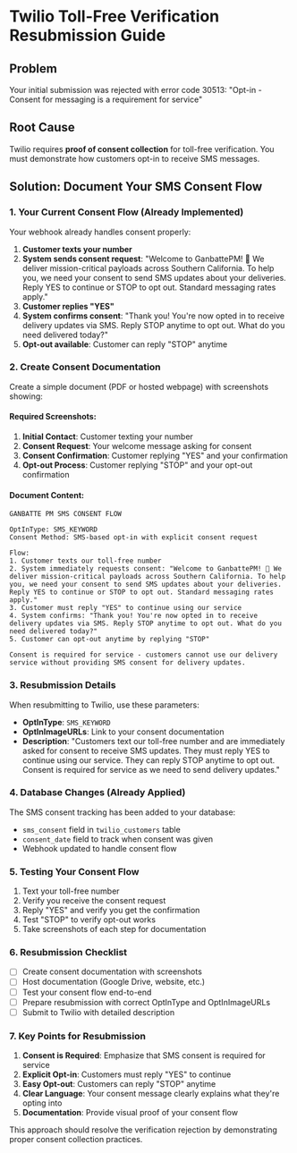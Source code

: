 # Twilio Toll-Free Verification Resubmission Guide

## Problem
Your initial submission was rejected with error code 30513: "Opt-in - Consent for messaging is a requirement for service"

## Root Cause
Twilio requires **proof of consent collection** for toll-free verification. You must demonstrate how customers opt-in to receive SMS messages.

## Solution: Document Your SMS Consent Flow

### 1. Your Current Consent Flow (Already Implemented)
Your webhook already handles consent properly:

1. **Customer texts your number**
2. **System sends consent request**: "Welcome to GanbattePM! 🚚 We deliver mission-critical payloads across Southern California. To help you, we need your consent to send SMS updates about your deliveries. Reply YES to continue or STOP to opt out. Standard messaging rates apply."
3. **Customer replies "YES"**
4. **System confirms consent**: "Thank you! You're now opted in to receive delivery updates via SMS. Reply STOP anytime to opt out. What do you need delivered today?"
5. **Opt-out available**: Customer can reply "STOP" anytime

### 2. Create Consent Documentation

Create a simple document (PDF or hosted webpage) with screenshots showing:

#### Required Screenshots:
1. **Initial Contact**: Customer texting your number
2. **Consent Request**: Your welcome message asking for consent
3. **Consent Confirmation**: Customer replying "YES" and your confirmation
4. **Opt-out Process**: Customer replying "STOP" and your opt-out confirmation

#### Document Content:
```
GANBATTE PM SMS CONSENT FLOW

OptInType: SMS_KEYWORD
Consent Method: SMS-based opt-in with explicit consent request

Flow:
1. Customer texts our toll-free number
2. System immediately requests consent: "Welcome to GanbattePM! 🚚 We deliver mission-critical payloads across Southern California. To help you, we need your consent to send SMS updates about your deliveries. Reply YES to continue or STOP to opt out. Standard messaging rates apply."
3. Customer must reply "YES" to continue using our service
4. System confirms: "Thank you! You're now opted in to receive delivery updates via SMS. Reply STOP anytime to opt out. What do you need delivered today?"
5. Customer can opt-out anytime by replying "STOP"

Consent is required for service - customers cannot use our delivery service without providing SMS consent for delivery updates.
```

### 3. Resubmission Details

When resubmitting to Twilio, use these parameters:

- **OptInType**: `SMS_KEYWORD`
- **OptInImageURLs**: Link to your consent documentation
- **Description**: "Customers text our toll-free number and are immediately asked for consent to receive SMS updates. They must reply YES to continue using our service. They can reply STOP anytime to opt out. Consent is required for service as we need to send delivery updates."

### 4. Database Changes (Already Applied)

The SMS consent tracking has been added to your database:
- `sms_consent` field in `twilio_customers` table
- `consent_date` field to track when consent was given
- Webhook updated to handle consent flow

### 5. Testing Your Consent Flow

1. Text your toll-free number
2. Verify you receive the consent request
3. Reply "YES" and verify you get the confirmation
4. Test "STOP" to verify opt-out works
5. Take screenshots of each step for documentation

### 6. Resubmission Checklist

- [ ] Create consent documentation with screenshots
- [ ] Host documentation (Google Drive, website, etc.)
- [ ] Test your consent flow end-to-end
- [ ] Prepare resubmission with correct OptInType and OptInImageURLs
- [ ] Submit to Twilio with detailed description

### 7. Key Points for Resubmission

1. **Consent is Required**: Emphasize that SMS consent is required for service
2. **Explicit Opt-in**: Customers must reply "YES" to continue
3. **Easy Opt-out**: Customers can reply "STOP" anytime
4. **Clear Language**: Your consent message clearly explains what they're opting into
5. **Documentation**: Provide visual proof of your consent flow

This approach should resolve the verification rejection by demonstrating proper consent collection practices. 